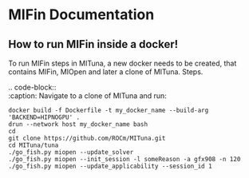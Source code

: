 MIFin Documentation
==================

How to run MIFin inside a docker!
-------------------------------

To run MIFin steps in MITuna, a new docker needs to be created, that contains MIFin, MIOpen
and later a clone of MITuna.
Steps.

.. code-block::  
  :caption: Navigate to a clone of MITuna and run:

    docker build -f Dockerfile -t my_docker_name --build-arg 'BACKEND=HIPNOGPU' .  
    drun --network host my_docker_name bash  
    cd  
    git clone https://github.com/ROCm/MITuna.git  
    cd MITuna/tuna  
    ./go_fish.py miopen --update_solver  
    ./go_fish.py miopen --init_session -l someReason -a gfx908 -n 120  
    ./go_fish.py miopen --update_applicability --session_id 1  
